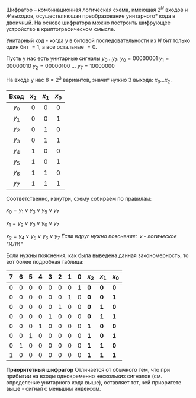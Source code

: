 Шифратор – комбинационная логическая схема, имеющая $2^N$ входов и $𝑁$ выходов, осуществляющая преобразование унитарного\* кода в двоичный. На основе шифратора можно построить шифрующее устройство в криптографическом смысле.

Унитарный код - когда у в битовой последовательности из $N$ бит только один бит $=1$, а все остальные $=0$.

Пусть у нас есть унитарные сигналы $y_0...y_7$.
$y_0=00000001$
$y_1=00000010$
$y_2=00000100$
$...$
$y_7=10000000$

На входе у нас $8=2^3$ вариантов, значит нужно $3$ выхода: $x_0 ...x_2$.

|Вход|$x_2$|$x_1$|$x_0$|
|:-:|:-:|:-:|:-:|
|$y_0$|0|0|0|
|$y_1$|0|0|1|
|$y_2$|0|1|0|
|$y_3$|0|1|1|
|$y_4$|1|0|0|
|$y_5$|1|0|1|
|$y_6$|1|1|0|
|$y_7$|1|1|1|  

Соответственно, изнутри, схему собираем по правилам:

$x_0 = y_1 \lor y_3 \lor y_5 \lor y_7$

$x_1 = y_2 \lor y_3 \lor y_6 \lor y_7$

$x_2 = y_4 \lor y_5 \lor y_6 \lor y_7$
*Если вдруг нужно пояснение: $\lor$ - логическое "ИЛИ"*

Если нужны пояснения, как была выведена данная закономерность, то вот более подробная таблица:

|7 | 6 | 5 | 4 | 3 | 2 | 1 | 0 | $x_2$ | $x_1$ | $x_0$|
|-- | -- | -- | -- | -- | -- | -- | -- | -- | -- | -- |
|0 | 0 | 0 | 0 | 0 | 0 | 0 | 1 | **0** | **0** | **0**|
|0 | 0 | 0 | 0 | 0 | 0 | 1 | 0 | **0** | **0** | **1**|
|0 | 0 | 0 | 0 | 0 | 1 | 0 | 0 | **0** | **1** | **0**|
|0 | 0 | 0 | 0 | 1 | 0 | 0 | 0 | **0** | **1** | **1**|
|0 | 0 | 0 | 1 | 0 | 0 | 0 | 0 | **1** | **0** | **0**|
|0 | 0 | 1 | 0 | 0 | 0 | 0 | 0 | **1** | **0** | **1**|
|0 | 1 | 0 | 0 | 0 | 0 | 0 | 0 | **1** | **1** | **0**|
|1 | 0 | 0 | 0 | 0 | 0 | 0 | 0 | **1** | **1** | **1**|

**Приоритетный шифратор**
Отличается от обычного тем, что при прибытии на входы одновременно нескольких сигналов (см. определение унитарного кода выше), оставляет тот, чей приоритете выше - сигнал с меньшим индексом.